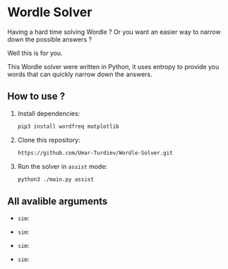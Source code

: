 # Wordle Solver

Having a hard time solving Wordle ? Or you want an easier way to narrow down the possible answers ?

Well this is for you.

This Wordle solver were written in Python, it uses entropy to provide you words that can quickly narrow down the answers.

## How to use ?

1. Install dependencies:

    ```sh
    pip3 install wordfreq matplotlib
    ```

1. Clone this repository:

    ```sh
    https://github.com/Umar-Turdiev/Wordle-Solver.git
    ```

1. Run the solver in `assist` mode:

    ```sh
    python3 ./main.py assist
    ```

## All avalible arguments

* `sim`:

* `sim`:

* `sim`:

* `sim`:
